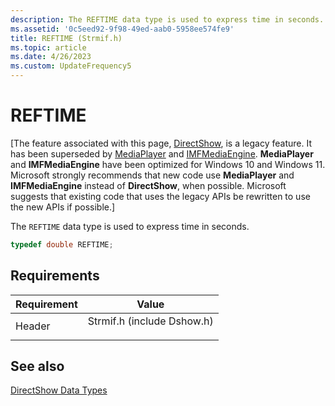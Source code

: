 ```yaml
---
description: The REFTIME data type is used to express time in seconds.
ms.assetid: '0c5eed92-9f98-49ed-aab0-5958ee574fe9'
title: REFTIME (Strmif.h)
ms.topic: article
ms.date: 4/26/2023
ms.custom: UpdateFrequency5
---
```


# REFTIME

\[The feature associated with this page, [DirectShow](/windows/win32/directshow/directshow), is a legacy feature. It has been superseded by [MediaPlayer](/uwp/api/Windows.Media.Playback.MediaPlayer) and [IMFMediaEngine](/windows/win32/api/mfmediaengine/nn-mfmediaengine-imfmediaengine). **MediaPlayer** and **IMFMediaEngine** have been optimized for Windows 10 and Windows 11. Microsoft strongly recommends that new code use **MediaPlayer** and **IMFMediaEngine** instead of **DirectShow**, when possible. Microsoft suggests that existing code that uses the legacy APIs be rewritten to use the new APIs if possible.\]

The `REFTIME` data type is used to express time in seconds.


```C++
typedef double REFTIME;
```



## Requirements



| Requirement | Value |
|-------------------|-------------------------------------------------------------------------------------------------------|
| Header<br/> | <dl> <dt>Strmif.h (include Dshow.h)</dt> </dl> |



## See also

<dl> <dt>

[DirectShow Data Types](directshow-data-types.md)
</dt> </dl>

 

 




